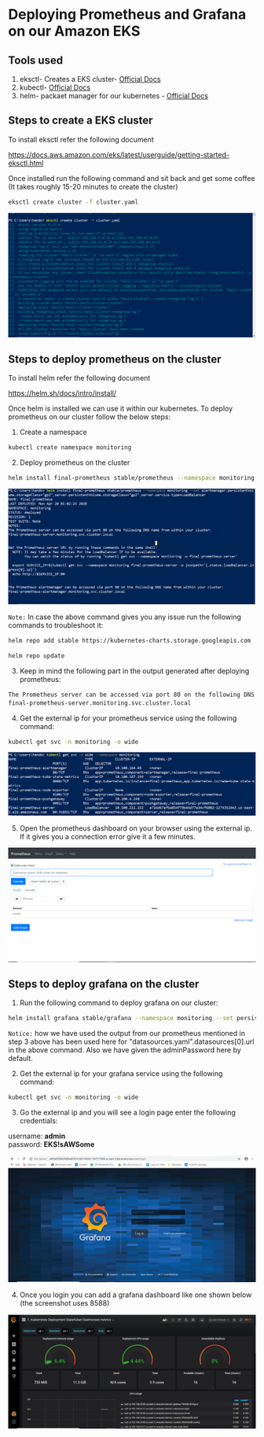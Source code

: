 # Deploying Prometheus and Grafana on our Amazon EKS

## Tools used

<ol>
<li>eksctl- Creates a EKS cluster- <a href="https://eksctl.io/">Official Docs</a></li>
<li>kubectl- <a href="https://kubernetes.io/docs/tasks/tools/install-kubectl/">Official Docs</a></li>
<li>helm- packaet manager for our kubernetes - <a href="https://helm.sh/">Official Docs</a></li>
</ol>

## Steps to create a EKS cluster

To install eksctl refer the following document

https://docs.aws.amazon.com/eks/latest/userguide/getting-started-eksctl.html

Once installed run the following command and sit back and get some coffee (It takes roughly 15-20 minutes to create the cluster)

```bash
eksctl create cluster -f cluster.yaml
```
![eksctl command](https://github.com/rahulh25/screenshots/blob/master/grafana/eksctl.png)<br>

## Steps to deploy prometheus on the cluster

To install helm refer the following document

https://helm.sh/docs/intro/install/

Once helm is installed we can use it within our kubernetes. To deploy prometheus on our cluster follow the below steps:

1. Create a namespace

```bash
kubectl create namespace monitoring
```
2. Deploy prometheus on the cluster

```bash
helm install final-prometheus stable/prometheus --namespace monitoring --set alertmanager.persistentVolume.storageClass="gp2",server.persistentVolume.storageClass="gp2",server.service.type=LoadBalancer 
```
![eksctl command](https://github.com/rahulh25/screenshots/blob/master/grafana/prometheus.png)<br>

`Note:` In case the above command gives you any issue run the following commands to troubleshoot it:

```bash
helm repo add stable https://kubernetes-charts.storage.googleapis.com
```

```bash
helm repo update
```

3. Keep in mind the following part in the output generated after deploying prometheus:

```bash
The Prometheus server can be accessed via port 80 on the following DNS name from within your cluster:
final-prometheus-server.monitoring.svc.cluster.local
```

4. Get the external ip for your prometheus service using the following command:

```bash
kubectl get svc -n monitoring -o wide
```
![EXTERNAL IP](https://github.com/rahulh25/screenshots/blob/master/grafana/Get%20prometheus%20address.png)<br>

5. Open the prometheus dashboard on your browser using the external ip. If it gives you a connection error give it a few minutes.<br>

![PROMETHEUS DASHBOARD](https://github.com/rahulh25/screenshots/blob/master/grafana/prometheus_homepage.png)<br>

## Steps to deploy grafana on the cluster

1. Run the following command to deploy grafana on our cluster:

```bash
helm install grafana stable/grafana --namespace monitoring --set persistence.storageClassName="gp2" --set adminPassword='EKS!sAWSome' --set datasources."datasources\.yaml".apiVersion=1 --set datasources."datasources\.yaml".datasources[0].name=Prometheus --set datasources."datasources\.yaml".datasources[0].type=prometheus --set datasources."datasources\.yaml".datasources[0].url=http://final-prometheus-server.monitoring.svc.cluster.local --set datasources."datasources\.yaml".datasources[0].access=proxy --set datasources."datasources\.yaml".datasources[0].isDefault=true --set service.type=LoadBalancer
```

`Notice:` how we have used the output from our prometheus mentioned in step 3 above has been used here for "datasources\.yaml".datasources[0].url in the above command. Also we have given the adminPassword here by default.

2. Get the external ip for your grafana service using the following command:

```bash
kubectl get svc -n monitoring -o wide
```

3. Go the external ip and you will see a login page enter the following credentials:<br>

username: <b>admin</b><br>
password: <b>EKS!sAWSome</b><br>

![Grafana login](https://github.com/rahulh25/screenshots/blob/master/grafana/grafana%20login%20page.png)<br>

4. Once you login you can add a grafana dashboard like one shown below (the screenshot uses 8588)

![Grafana dashboard](https://github.com/rahulh25/screenshots/blob/master/grafana/Dashboard.png)<br>

